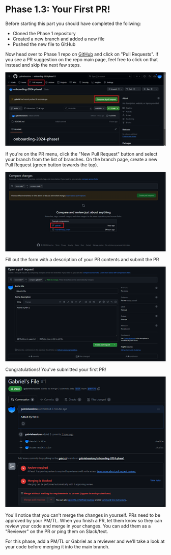 # Phase 1.3: Your First PR!

Before starting this part you should have completed the follwing:
- Cloned the Phase 1 repository
- Created a new branch and added a new file
- Pushed the new file to GitHub

Now head over to Phase 1 repo on [GitHub](https://github.com/gabrielsessions/onboarding-2024-phase1) and click on "Pull Requests". If you see a PR suggestion on the repo main page, feel free to click on that instead and skip the next few steps.

![Opening a PR](../img/phase1-part3.png)

If you're on the PR menu, click the "New Pull Request" button and select your branch from the list of branches. On the branch page, create a new Pull Request (green button towards the top).

![Branch Selection](../img/phase1-part3-1.png)

Fill out the form with a description of your PR contents and submit the PR

![PR Form](../img/phase1-part3-2.png)

Congratulations! You've submitted your first PR!

![PR Complete](../img/phase1-part3-3.png)

You'll notice that you can't merge the changes in yourself. PRs need to be approved by your PM/TL. When you finish a PR, let them know so they can review your code and merge in your changes. You can add them as a "Reviewer" on the PR or ping them on Slack/text.

For this phase, add a PM/TL or Gabriel as a reviewer and we'll take a look at your code before merging it into the main branch.